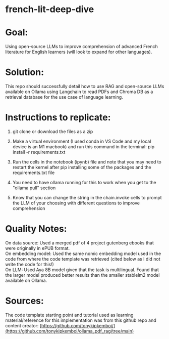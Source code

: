 # french-lit-deep-dive

# Goal: 
Using open-source LLMs to improve comprehension of advanced French literature for English learners (will look to expand for other languages).

# Solution: 
This repo should successfully detail how to use RAG and open-source LLMs available on Ollama using Langchain to read PDFs and Chroma DB as a retrieval database for the use case of language learning.

# Instructions to replicate:

1) git clone or download the files as a zip
   
2) Make a virtual environment (I used conda in VS Code and my local device is an M1 macbook) and run this command in the terminal: pip install -r requirements.txt

3) Run the cells in the notebook (ipynb) file and note that you may need to restart the kernel after pip installing some of the packages and the requirements.txt file

4) You need to have ollama running for this to work when you get to the "ollama pull" section

5) Know that you can change the string in the chain.invoke cells to prompt the LLM of your choosing with different questions to improve comprehension

# Quality Notes:

On data source: Used a merged pdf of 4 project gutenberg ebooks that were originally in ePUB format. <br />
On embedding model: Used the same nomic embedding model used in the code from where the code template was retrieved (cited below as I did not write the code for this!) <br />
On LLM: Used Aya 8B model given that the task is multilingual. Found that the larger model produced better results than the smaller stablelm2 model available on Ollama. 

# Sources:

The code template starting point and tutorial used as learning material/reference for this implementation was from this github repo and content creator: [https://github.com/tonykipkemboi/](https://github.com/tonykipkemboi/ollama_pdf_rag/tree/main)

